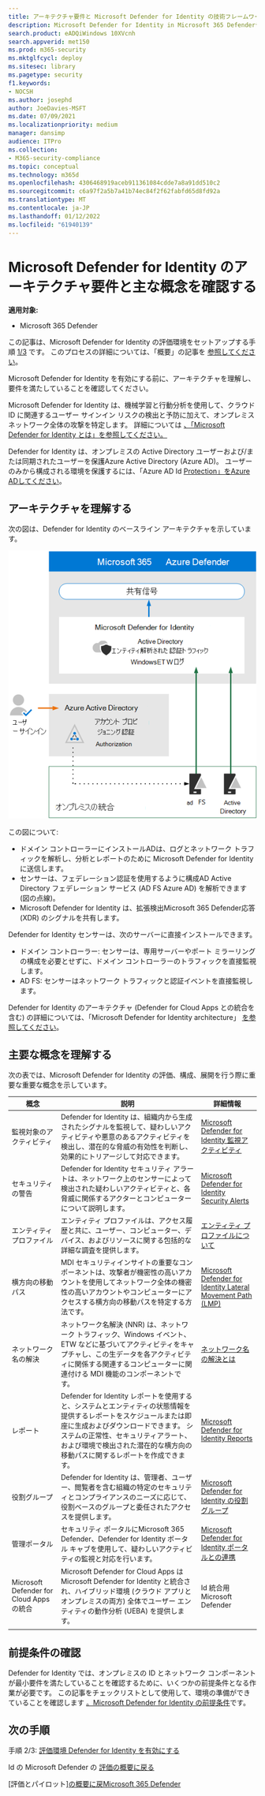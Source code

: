```yaml
---
title: アーキテクチャ要件と Microsoft Defender for Identity の技術フレームワークを確認する
description: Microsoft Defender for Identity in Microsoft 365 Defenderテクニカル ダイアグラムは、試用版ラボまたはパイロット環境を構築する前Microsoft 365の ID を理解するのに役立ちます。
search.product: eADQiWindows 10XVcnh
search.appverid: met150
ms.prod: m365-security
ms.mktglfcycl: deploy
ms.sitesec: library
ms.pagetype: security
f1.keywords:
- NOCSH
ms.author: josephd
author: JoeDavies-MSFT
ms.date: 07/09/2021
ms.localizationpriority: medium
manager: dansimp
audience: ITPro
ms.collection:
- M365-security-compliance
ms.topic: conceptual
ms.technology: m365d
ms.openlocfilehash: 4306468919aceb911361084cdde7a8a91dd510c2
ms.sourcegitcommit: c6a97f2a5b7a41b74ec84f2f62fabfd65d8fd92a
ms.translationtype: MT
ms.contentlocale: ja-JP
ms.lasthandoff: 01/12/2022
ms.locfileid: "61940139"
---
```

# <a name="review-architecture-requirements-and-key-concepts-for-microsoft-defender-for-identity"></a>Microsoft Defender for Identity のアーキテクチャ要件と主な概念を確認する


**適用対象:**
- Microsoft 365 Defender

この記事は、Microsoft Defender for Identity の評価環境をセットアップする手順 [1/3](eval-defender-identity-overview.md) です。 このプロセスの詳細については、「概要」の記事を [参照してください](eval-defender-identity-overview.md)。

Microsoft Defender for Identity を有効にする前に、アーキテクチャを理解し、要件を満たしていることを確認してください。

Microsoft Defender for Identity は、機械学習と行動分析を使用して、クラウド ID に関連するユーザー サインイン リスクの検出と予防に加えて、オンプレミス ネットワーク全体の攻撃を特定します。 詳細については [、「Microsoft Defender for Identity とは」を参照してください。](/defender-for-identity/what-is)

Defender for Identity は、オンプレミスの Active Directory ユーザーおよび/または同期されたユーザーを保護Azure Active Directory (Azure AD)。 ユーザーのみから構成される環境を保護するには、「Azure AD Id [Protection」をAzure ADしてください](/azure/active-directory/identity-protection/overview-identity-protection)。

## <a name="understand-the-architecture"></a>アーキテクチャを理解する

次の図は、Defender for Identity のベースライン アーキテクチャを示しています。 

![Microsoft Defender for Identity のアーキテクチャ。](../../media/defender/m365-defender-identity-architecture.png)

この図について:
- ドメイン コントローラーにインストールADは、ログとネットワーク トラフィックを解析し、分析とレポートのために Microsoft Defender for Identity に送信します。
-  センサーは、フェデレーション認証を使用するように構成AD Active Directory フェデレーション サービス (AD FS Azure AD) を解析できます (図の点線)。 
- Microsoft Defender for Identity は、拡張検出Microsoft 365 Defender応答 (XDR) のシグナルを共有します。


Defender for Identity センサーは、次のサーバーに直接インストールできます。

- ドメイン コントローラー: センサーは、専用サーバーやポート ミラーリングの構成を必要とせずに、ドメイン コントローラーのトラフィックを直接監視します。
- AD FS: センサーはネットワーク トラフィックと認証イベントを直接監視します。

Defender for Identity のアーキテクチャ (Defender for Cloud Apps との統合を含む) の詳細については、「Microsoft Defender for Identity architecture」 [を参照してください](/defender-for-identity/architecture)。


## <a name="understand-key-concepts"></a>主要な概念を理解する

次の表では、Microsoft Defender for Identity の評価、構成、展開を行う際に重要な重要な概念を示しています。


|概念  |説明 |詳細情報  |
|---------|---------|---------|
| 監視対象のアクティビティ | Defender for Identity は、組織内から生成されたシグナルを監視して、疑わしいアクティビティや悪意のあるアクティビティを検出し、潜在的な脅威の有効性を判断し、効果的にトリアージして対応できます。  |  [Microsoft Defender for Identity 監視アクティビティ](/defender-for-identity/monitored-activities)       |
| セキュリティの警告    | Defender for Identity セキュリティ アラートは、ネットワーク上のセンサーによって検出された疑わしいアクティビティと、各脅威に関係するアクターとコンピューターについて説明します。   | [Microsoft Defender for Identity Security Alerts](/defender-for-identity/suspicious-activity-guide?tabs=external)    |
| エンティティ プロファイル    | エンティティ プロファイルは、アクセス履歴と共に、ユーザー、コンピューター、デバイス、およびリソースに関する包括的な詳細な調査を提供します。   | [エンティティ プロファイルについて](/defender-for-identity/entity-profiles)  |
| 横方向の移動パス    | MDI セキュリティインサイトの重要なコンポーネントは、攻撃者が機密性の高いアカウントを使用してネットワーク全体の機密性の高いアカウントやコンピューターにアクセスする横方向の移動パスを特定する方法です。  | [Microsoft Defender for Identity Lateral Movement Path (LMP)](/defender-for-identity/use-case-lateral-movement-path)  |
| ネットワーク名の解決    |  ネットワーク名解決 (NNR) は、ネットワーク トラフィック、Windows イベント、ETW などに基づいてアクティビティをキャプチャし、この生データを各アクティビティに関係する関連するコンピューターに関連付ける MDI 機能のコンポーネントです。       | [ネットワーク名の解決とは](/defender-for-identity/nnr-policy)      |
| レポート    | Defender for Identity レポートを使用すると、システムとエンティティの状態情報を提供するレポートをスケジュールまたは即座に生成およびダウンロードできます。  システムの正常性、セキュリティアラート、および環境で検出された潜在的な横方向の移動パスに関するレポートを作成できます。   | [Microsoft Defender for Identity Reports ](/defender-for-identity/reports)       |
| 役割グループ    | Defender for Identity は、管理者、ユーザー、閲覧者を含む組織の特定のセキュリティとコンプライアンスのニーズに応じて、役割ベースのグループと委任されたアクセスを提供します。        |  [Microsoft Defender for Identity の役割グループ](/defender-for-identity/role-groups)       |
| 管理ポータル    |  セキュリティ ポータルにMicrosoft 365 Defender、Defender for Identity ポータル キャブを使用して、疑わしいアクティビティの監視と対応を行います。      | [Microsoft Defender for Identity ポータルとの連携](/defender-for-identity/workspace-portal)        |
| Microsoft Defender for Cloud Apps の統合   | Microsoft Defender for Cloud Apps は Microsoft Defender for Identity と統合され、ハイブリッド環境 (クラウド アプリとオンプレミスの両方) 全体でユーザー エンティティの動作分析 (UEBA) を提供します。   | Id 統合用 Microsoft Defender  |
| | | |


## <a name="review-prerequisites"></a>前提条件の確認

Defender for Identity では、オンプレミスの ID とネットワーク コンポーネントが最小要件を満たしていることを確認するために、いくつかの前提条件となる作業が必要です。 この記事をチェックリストとして使用して、環境の準備ができていることを確認します [。Microsoft Defender for Identity の前提条件](/defender-for-identity/prerequisites)です。


## <a name="next-steps"></a>次の手順

手順 2/3: [評価環境 Defender for Identity を有効にする](eval-defender-identity-enable-eval.md)

Id の Microsoft Defender の [評価の概要に戻る](eval-defender-identity-overview.md)

[評価とパイロット][の概要に戻Microsoft 365 Defender](eval-overview.md) 

